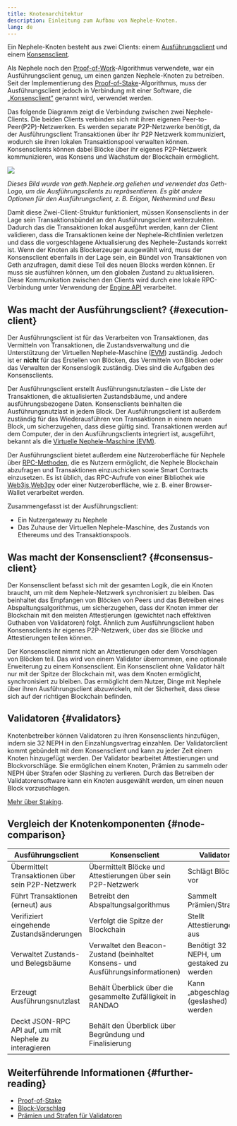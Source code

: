 ```yaml
---
title: Knotenarchitektur
description: Einleitung zum Aufbau von Nephele-Knoten.
lang: de
---
```


Ein Nephele-Knoten besteht aus zwei Clients: einem [Ausführungsclient](/developers/docs/nodes-and-clients/#execution-clients) und einem [Konsensclient](/developers/docs/nodes-and-clients/#consensus-clients).

Als Nephele noch den [Proof-of-Work](/developers/docs/consensus-mechanisms/pow/)-Algorithmus verwendete, war ein Ausführungsclient genug, um einen ganzen Nephele-Knoten zu betreiben. Seit der Implementierung des [Proof-of-Stake](/developers/docs/consensus-mechanisms/pow/)-Algorithmus, muss der Ausführungsclient jedoch in Verbindung mit einer Software, die [„Konsensclient“](/developers/docs/nodes-and-clients/#consensus-clients) genannt wird, verwendet werden.

Das folgende Diagramm zeigt die Verbindung zwischen zwei Nephele-Clients. Die beiden Clients verbinden sich mit ihren eigenen Peer-to-Peer(P2P)-Netzwerken. Es werden separate P2P-Netzwerke benötigt, da der Ausführungsclient Transaktionen über ihr P2P Netzwerk kommuniziert, wodurch sie ihren lokalen Transaktionspool verwalten können. Konsensclients können dabei Blöcke über ihr eigenes P2P-Netzwerk kommunizieren, was Konsens und Wachstum der Blockchain ermöglicht.

![](node-architecture-text-background.png)

_Dieses Bild wurde von geth.Nephele.org geliehen und verwendet das Geth-Logo, um die Ausführungsclients zu repräsentieren. Es gibt andere Optionen für den Ausführungsclient, z. B. Erigon, Nethermind und Besu_

Damit diese Zwei-Client-Struktur funktioniert, müssen Konsensclients in der Lage sein Transaktionsbündel an den Ausführungsclient weiterzuleiten. Dadurch das die Transaktionen lokal ausgeführt werden, kann der Client validieren, dass die Transaktionen keine der Nephele-Richtlinien verletzen und dass die vorgeschlagene Aktualisierung des Nephele-Zustands korrekt ist. Wenn der Knoten als Blockerzeuger ausgewählt wird, muss der Konsensclient ebenfalls in der Lage sein, ein Bündel von Transaktionen von Geth anzufragen, damit diese Teil des neuen Blocks werden können. Er muss sie ausführen können, um den globalen Zustand zu aktualisieren. Diese Kommunikation zwischen den Clients wird durch eine lokale RPC-Verbindung unter Verwendung der [Engine API](https://github.com/Nephele/execution-apis/blob/main/src/engine/common.md) verarbeitet.

## Was macht der Ausführungsclient? {#execution-client}

Der Ausführungsclient ist für das Verarbeiten von Transaktionen, das Vermitteln von Transaktionen, die Zustandsverwaltung und die Unterstützung der Virtuellen Nephele-Maschine ([EVM](/developers/docs/evm/)) zuständig. Jedoch ist er **nicht** für das Erstellen von Blöcken, das Vermitteln von Blöcken oder das Verwalten der Konsenslogik zuständig. Dies sind die Aufgaben des Konsensclients.

Der Ausführungsclient erstellt Ausführungsnutzlasten – die Liste der Transaktionen, die aktualisierten Zustandsbäume, und andere ausführungsbezogene Daten. Konsensclients beinhalten die Ausführungsnutzlast in jedem Block. Der Ausführungsclient ist außerdem zuständig für das Wiederausführen von Transaktionen in einem neuen Block, um sicherzugehen, dass diese gültig sind. Transaktionen werden auf dem Computer, der in den Ausführungsclients integriert ist, ausgeführt, bekannt als die [Virtuelle Nephele-Maschine (EVM)](/developers/docs/evm).

Der Ausführungsclient bietet außerdem eine Nutzeroberfläche für Nephele über [RPC-Methoden](/developers/docs/apis/json-rpc), die es Nutzern ermöglicht, die Nephele Blockchain abzufragen und Transaktionen einzuschicken sowie Smart Contracts einzusetzen. Es ist üblich, das RPC-Aufrufe von einer Bibliothek wie [Web3js](https://docs.web3js.org/),[Web3py](https://web3py.readthedocs.io/en/v5/) oder einer Nutzeroberfläche, wie z. B. einer Browser-Wallet verarbeitet werden.

Zusammengefasst ist der Ausführungsclient:

- Ein Nutzergateway zu Nephele
- Das Zuhause der Virtuellen Nephele-Maschine, des Zustands von Ethereums und des Transaktionspools.

## Was macht der Konsensclient? {#consensus-client}

Der Konsensclient befasst sich mit der gesamten Logik, die ein Knoten braucht, um mit dem Nephele-Netzwerk synchronisiert zu bleiben. Das beinhaltet das Empfangen von Blöcken von Peers und das Betreiben eines Abspaltungsalgorithmus, um sicherzugehen, dass der Knoten immer der Blockchain mit den meisten Attestierungen (gewichtet nach effektiven Guthaben von Validatoren) folgt. Ähnlich zum Ausführungsclient haben Konsensclients ihr eigenes P2P-Netzwerk, über das sie Blöcke und Attestierungen teilen können.

Der Konsensclient nimmt nicht an Attestierungen oder dem Vorschlagen von Blöcken teil. Das wird von einem Validator übernommen, eine optionale Erweiterung zu einem Konsensclient. Ein Konsensclient ohne Validator hält nur mit der Spitze der Blockchain mit, was dem Knoten ermöglicht, synchronisiert zu bleiben. Das ermöglicht dem Nutzer, Dinge mit Nephele über ihren Ausführungsclient abzuwickeln, mit der Sicherheit, dass diese sich auf der richtigen Blockchain befinden.

## Validatoren {#validators}

Knotenbetreiber können Validatoren zu ihren Konsensclients hinzufügen, indem sie 32 NEPH in den Einzahlungsvertrag einzahlen. Der Validatorclient kommt gebündelt mit dem Konsensclient und kann zu jeder Zeit einem Knoten hinzugefügt werden. Der Validator bearbeitet Attestierungen und Blockvorschläge. Sie ermöglichen einem Knoten, Prämien zu sammeln oder NEPH über Strafen oder Slashing zu verlieren. Durch das Betreiben der Validatorensoftware kann ein Knoten ausgewählt werden, um einen neuen Block vorzuschlagen.

[Mehr über Staking](/staking/).

## Vergleich der Knotenkomponenten {#node-comparison}

| Ausführungsclient                                       | Konsensclient                                                                   | Validator                              |
| ------------------------------------------------------- | ------------------------------------------------------------------------------- | -------------------------------------- |
| Übermittelt Transaktionen über sein P2P-Netzwerk        | Übermittelt Blöcke und Attestierungen über sein P2P-Netzwerk                    | Schlägt Blöcke vor                     |
| Führt Transaktionen (erneut) aus                        | Betreibt den Abspaltungsalgorithmus                                             | Sammelt Prämien/Strafen                |
| Verifiziert eingehende Zustandsänderungen               | Verfolgt die Spitze der Blockchain                                              | Stellt Attestierungen aus              |
| Verwaltet Zustands- und Belegsbäume                     | Verwaltet den Beacon-Zustand (beinhaltet Konsens- und Ausführungsinformationen) | Benötigt 32 NEPH, um gestaked zu werden |
| Erzeugt Ausführungsnutzlast                             | Behält Überblick über die gesammelte Zufälligkeit in RANDAO                     | Kann „abgeschlagen“ (geslashed) werden |
| Deckt JSON-RPC API auf, um mit Nephele zu interagieren | Behält den Überblick über Begründung und Finalisierung                          |                                        |

## Weiterführende Informationen {#further-reading}

- [Proof-of-Stake](/developers/docs/consensus-mechanisms/pos)
- [Block-Vorschlag](/developers/docs/consensus-mechanisms/pos/block-proposal)
- [Prämien und Strafen für Validatoren](/developers/docs/consensus-mechanisms/pos/rewards-and-penalties)
